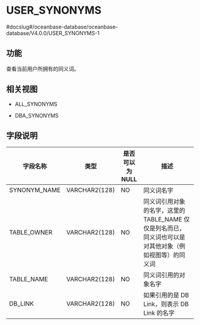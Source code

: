 USER_SYNONYMS 
==================================
#docslug#/oceanbase-database/oceanbase-database/V4.0.0/USER_SYNONYMS-1


功能 
-----------

查看当前用户所拥有的同义词。

相关视图 
-------------

* ALL_SYNONYMS

  

* DBA_SYNONYMS

  




字段说明 
-------------



|   **字段名称**   |    **类型**     | **是否可以为 NULL** |                          **描述**                          |
|--------------|---------------|----------------|----------------------------------------------------------|
| SYNONYM_NAME | VARCHAR2(128) | NO             | 同义词名字                                                    |
| TABLE_OWNER  | VARCHAR2(128) | NO             | 同义词引用对象的名字，这里的TABLE_NAME 仅仅是列名而已，同义词也可以是对其他对象（例如视图等）的同义词 |
| TABLE_NAME   | VARCHAR2(128) | NO             | 同义词引用的对象名字                                               |
| DB_LINK      | VARCHAR2(128) | NO             | 如果引用的是 DB Link，则表示 DB Link 的名字                           |


